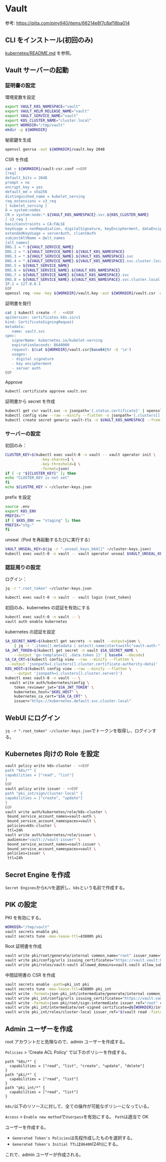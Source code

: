 # Vault

参考: https://qiita.com/piny940/items/66214e8f7c8af18ba014

## CLI をインストール(初回のみ)

[kubernetes/README.md](../..//README.md) を参照。

## Vault サーバーの起動

### 証明書の設定

環境変数を設定

```bash
export VAULT_K8S_NAMESPACE="vault"
export VAULT_HELM_RELEASE_NAME="vault"
export VAULT_SERVICE_NAME="vault"
export K8S_CLUSTER_NAME="cluster.local"
export WORKDIR="/tmp/vault"
mkdir -p ${WORKDIR}
```

秘密鍵を生成

```bash
openssl genrsa -out ${WORKDIR}/vault.key 2048
```

CSR を作成

```bash
cat > ${WORKDIR}/vault-csr.conf <<EOF
[req]
default_bits = 2048
prompt = no
encrypt_key = yes
default_md = sha256
distinguished_name = kubelet_serving
req_extensions = v3_req
[ kubelet_serving ]
O = system:nodes
CN = system:node:*.${VAULT_K8S_NAMESPACE}.svc.${K8S_CLUSTER_NAME}
[ v3_req ]
basicConstraints = CA:FALSE
keyUsage = nonRepudiation, digitalSignature, keyEncipherment, dataEncipherment
extendedKeyUsage = serverAuth, clientAuth
subjectAltName = @alt_names
[alt_names]
DNS.1 = *.${VAULT_SERVICE_NAME}
DNS.2 = *.${VAULT_SERVICE_NAME}.${VAULT_K8S_NAMESPACE}
DNS.3 = *.${VAULT_SERVICE_NAME}.${VAULT_K8S_NAMESPACE}.svc
DNS.4 = *.${VAULT_SERVICE_NAME}.${VAULT_K8S_NAMESPACE}.svc.cluster.local
DNS.5 = ${VAULT_SERVICE_NAME}
DNS.6 = ${VAULT_SERVICE_NAME}.${VAULT_K8S_NAMESPACE}
DNS.7 = ${VAULT_SERVICE_NAME}.${VAULT_K8S_NAMESPACE}.svc
DNS.8 = ${VAULT_SERVICE_NAME}.${VAULT_K8S_NAMESPACE}.svc.cluster.local
IP.1 = 127.0.0.1
EOF
openssl req -new -key ${WORKDIR}/vault.key -out ${WORKDIR}/vault.csr -config ${WORKDIR}/vault-csr.conf
```

証明書を発行

```bash
cat | kubectl create -f - <<EOF
apiVersion: certificates.k8s.io/v1
kind: CertificateSigningRequest
metadata:
   name: vault.svc
spec:
   signerName: kubernetes.io/kubelet-serving
   expirationSeconds: 8640000
   request: $(cat ${WORKDIR}/vault.csr|base64|tr -d '\n')
   usages:
   - digital signature
   - key encipherment
   - server auth
EOF
```

Approve

```bash
kubectl certificate approve vault.svc
```

証明書から secret を作成

```bash
kubectl get csr vault.svc -o jsonpath='{.status.certificate}' | openssl base64 -d -A -out ${WORKDIR}/vault.crt
kubectl config view --raw --minify --flatten -o jsonpath='{.clusters[].cluster.certificate-authority-data}' | base64 -d > ${WORKDIR}/vault.ca
kubectl create secret generic vault-tls -n $VAULT_K8S_NAMESPACE --from-file=vault.key=${WORKDIR}/vault.key --from-file=vault.crt=${WORKDIR}/vault.crt --from-file=vault.ca=${WORKDIR}/vault.ca
```

### サーバーの設定

初回のみ：

```bash
CLUSTER_KEY=$(kubectl exec vault-0 -n vault -- vault operator init \
                -key-shares=1 \
                -key-threshold=1 \
                -format=json)
if [ -z "${CLUSTER_KEY}" ]; then
echo "CLUSTER_KEY is not set"
fi
echo $CLUSTRE_KEY > ~/cluster-keys.json
```

prefix を設定

```bash
source .env
export K8S_ENV
PREFIX=""
if [ $K8S_ENV == "staging" ]; then
PREFIX="stg-"
fi
```

unseal（Pod を再起動するたびに実行する）

```bash
VAULT_UNSEAL_KEY=$(jq -r ".unseal_keys_b64[]" ~/cluster-keys.json)
kubectl exec vault-0 -n vault -- vault operator unseal $VAULT_UNSEAL_KEY
```

### 認証周りの設定

ログイン：

```bash
jq -r ".root_token" ~/cluster-keys.json
```

```bash
kubectl exec vault-0 -n vault -- vault login {root_token}
```

初回のみ、kubernetes の認証を有効にする

```bash
kubectl exec vault-0 -n vault -- \
vault auth enable kubernetes
```

kubernetes の認証を設定

```bash
SA_SECRET_NAME=$(kubectl get secrets -n vault --output=json \
    | jq -r '.items[].metadata | select(.name|startswith("vault-auth-")).name')
SA_JWT_TOKEN=$(kubectl get secret -n vault $SA_SECRET_NAME \
    --output 'go-template={{ .data.token }}' | base64 --decode)
SA_CA_CRT=$(kubectl config view --raw --minify --flatten \
 --output 'jsonpath={.clusters[].cluster.certificate-authority-data}' | base64 --decode)
K8S_HOST=$(kubectl config view --raw --minify --flatten \
    --output 'jsonpath={.clusters[].cluster.server}')
kubectl exec vault-0 -n vault -- \
  vault write auth/kubernetes/config \
    token_reviewer_jwt="$SA_JWT_TOKEN" \
    kubernetes_host="$K8S_HOST" \
    kubernetes_ca_cert="$SA_CA_CRT" \
    issuer="https://kubernetes.default.svc.cluster.local"
```

## WebUI にログイン

`jq -r ".root_token" ~/cluster-keys.json`でトークンを取得し、ログインする。

## Kubernetes 向けの Role を設定

```bash
vault policy write k8s-cluster - <<EOF
path "k8s/*" {
capabilities = ["read", "list"]
}
EOF
vault policy write issuer - <<EOF
path "pki_int/sign/cluster-local" {
capabilities = ["create", "update"]
}
EOF
vault write auth/kubernetes/role/k8s-cluster \
 bound_service_account_names=vault-auth \
 bound_service_account_namespaces=vault \
 policies=k8s-cluster \
 ttl=24h
vault write auth/kubernetes/role/issuer \
 audience="vault://vault-issuer" \
 bound_service_account_names=vault-issuer \
 bound_service_account_namespaces=vault \
 policies=issuer \
 ttl=24h
```

## Secret Engine を作成

`Secret Engines`から`K/V`を選択し、`k8s`という名前で作成する。

## PIK の設定

PKI を有効にする。

```bash
WORKDIR="/tmp/vault"
vault secrets enable pki
vault secrets tune -max-lease-ttl=43800h pki
```

Root 証明書を作成

```bash
vault write pki/root/generate/internal common_name="root" issuer_name="root" ttl=87600h > ${WORKDIR}/root_ca.crt
vault write pki/config/urls issuing_certificates="https://vault.vault:8200/v1/pki/ca" crl_distribution_points="https://vault.vault:8200/v1/pki/crl"
vault write pki/roles/vault-vault allowed_domains=vault.vault allow_subdomains=false max_ttl=72h
```

中間証明書の CSR を作成

```bash
vault secrets enable -path=pki_int pki
vault secrets tune -max-lease-ttl=43800h pki_int
vault write -format=json pki_int/intermediate/generate/internal common_name="Vault Intermediate Authority" issuer_name="vault-intermediate" | jq -r '.data.csr' > ${WORKDIR}/pki_intermediate.csr
vault write pki_int/config/urls issuing_certificates="https://vault.vault.svc.cluster.local:8200/v1/pki/ca" crl_distribution_points="https://vault.vault.svc.cluster.local:8200/v1/pki/crl"
vault write -format=json pki/root/sign-intermediate issuer_ref="root" csr=@${WORKDIR}/pki_intermediate.csr format=pem_bundle ttl="43800h" | jq -r '.data.certificate' > ${WORKDIR}/intermediate.cert.pem
vault write pki_int/intermediate/set-signed certificate=@${WORKDIR}/intermediate.cert.pem
vault write pki_int/roles/cluster-local issuer_ref="$(vault read -field=default pki_int/config/issuers)"  allowed_domains="svc.cluster.local" allow_subdomains=true max_ttl="720h"
```

## Admin ユーザーを作成

root アカウントだと危険なので、admin ユーザーを作成する。

`Policies` > 'Create ACL Policy' で以下のポリシーを作成する。

```hcl
path "k8s/*" {
  capabilities = ["read", "list", "create", "update", "delete"]
}
path "pki/*" {
  capabilities = ["read", "list"]
}
path "pki_int/*" {
  capabilities = ["read", "list"]
}
```

`k8s/`以下のリソースに対して、全ての操作が可能なポリシーになっている。

`Access` > `Enable new method`で`Userpass`を有効にする。
`Path`は適当で OK

ユーザーを作成する。

- `Generated Token's Policies`は先程作成したものを選択する。
- `Generated Token's Initial TTL`は`86400`(24h)にする。

これで、admin ユーザーが作成される。
